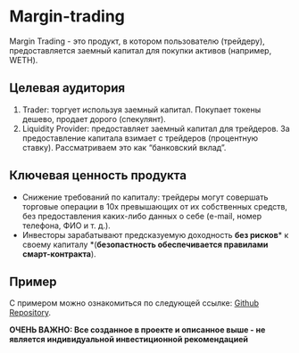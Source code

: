 # Margin-trading

Margin Trading - это продукт, в котором пользователю (трейдеру), предоставляется заемный капитал для покупки активов (например, WETH).

## Целевая аудитория

1. Trader: торгует используя заемный капитал. Покупает токены дешево, продает дорого (спекулянт).
2. Liquidity Provider: предоставляет заемный капитал для трейдеров. За предоставление капитала взимает с трейдеров (процентную ставку). Рассматриваем это как “банковский вклад”.

## Ключевая ценность продукта

* Снижение требований по капиталу: трейдеры могут совершать торговые операции в 10x превышающих от их собственных средств, без предоставления каких-либо данных о себе (e-mail, номер телефона, ФИО и т. д.).
* Инвесторы зарабатывают предсказуемую доходность **без рисков*** к своему капиталу *(**безопастность обеспечивается правилами смарт-контракта**).

## Пример

 С примером можно ознакомиться по следующей ссылке: [Github Repository](https://github.com/Deltams/Margin-trading/blob/main/README.md).

**ОЧЕНЬ ВАЖНО: Все созданное в проекте и описанное выше - не является индивидуальной инвестиционной рекомендацией**
